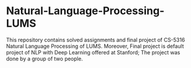# Natural-Language-Processing-LUMS
This repository contains solved assignments and final project of CS-5316 Natural Language Processing of LUMS. Moreover, Final project is default project of NLP with Deep Learning offered at Stanford; The project was done by a group of two people.
